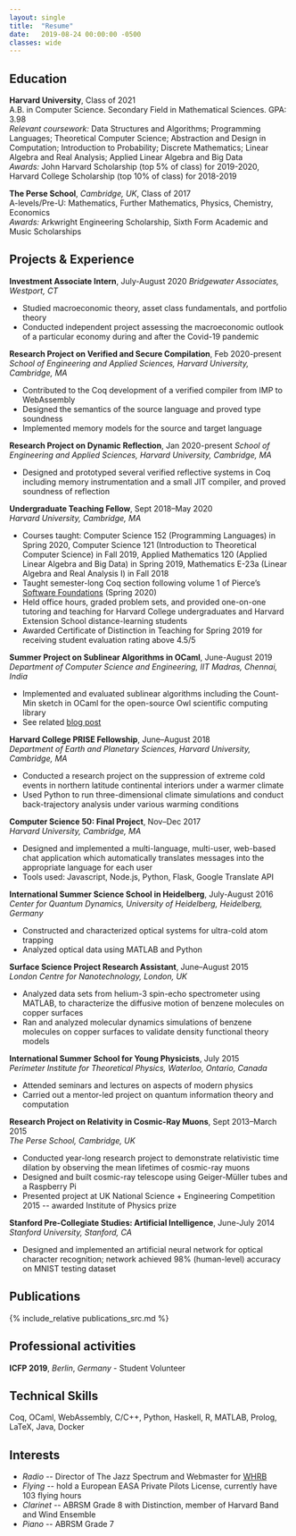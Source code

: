 ```yaml
---
layout: single
title:  "Resume"
date:   2019-08-24 00:00:00 -0500
classes: wide
---
```


## Education

**Harvard University**, Class of 2021  
A.B. in Computer Science.  Secondary Field in Mathematical Sciences. GPA: 3.98  
*Relevant coursework:* Data Structures and Algorithms; Programming Languages; Theoretical Computer Science; Abstraction and Design in Computation; Introduction to Probability; Discrete Mathematics; Linear Algebra and Real Analysis; Applied Linear Algebra and Big Data  
*Awards:* John Harvard Scholarship (top 5% of class) for 2019-2020, Harvard College Scholarship (top 10% of class) for 2018-2019

**The Perse School**, *Cambridge, UK*, Class of 2017   
A-levels/Pre-U: Mathematics, Further Mathematics, Physics, Chemistry, Economics  
*Awards:* Arkwright Engineering Scholarship, Sixth Form Academic and
Music Scholarships

## Projects & Experience

**Investment Associate Intern**, July-August 2020 
*Bridgewater Associates, Westport, CT* 
- Studied macroeconomic theory, asset class fundamentals, and portfolio theory 
- Conducted independent project assessing the macroeconomic outlook of a particular economy
during and after the Covid-19 pandemic 

**Research Project on Verified and Secure Compilation**, Feb 2020-present 
*School of Engineering and Applied Sciences, Harvard University, Cambridge, MA* 
- Contributed to the Coq development of a verified compiler from IMP to WebAssembly 
- Designed the semantics of the source language and proved type soundness 
- Implemented memory models for the source and target language 

**Research Project on Dynamic Reflection**, Jan 2020-present 
*School of Engineering and Applied Sciences, Harvard University, Cambridge, MA* 
- Designed and prototyped several verified reflective systems in Coq including memory instrumentation and a small JIT compiler, and proved soundness of reflection 

**Undergraduate Teaching Fellow**, Sept 2018–May 2020    
*Harvard University, Cambridge, MA*  
-   Courses taught: Computer Science 152 (Programming Languages) in Spring 2020, Computer Science 121 (Introduction to Theoretical Computer Science) in Fall 2019,  Applied Mathematics 120 (Applied Linear Algebra and Big Data) in Spring 2019, Mathematics E-23a (Linear Algebra and Real Analysis I) in Fall 2018
-   Taught semester-long Coq section following volume 1 of Pierce’s [Software Foundations](https://softwarefoundations.cis.upenn.edu/lf-current/index.html) (Spring 2020)
-   Held office hours, graded problem sets, and provided one-on-one tutoring and teaching for Harvard College undergraduates and Harvard Extension School distance-learning students
-   Awarded Certificate of Distinction in Teaching for Spring 2019 for receiving student evaluation rating above 4.5/5

**Summer Project on Sublinear Algorithms in OCaml**, June-August 2019    
*Department of Computer Science and Engineering, IIT Madras, Chennai, India*  
-   Implemented and evaluated sublinear algorithms including the Count-Min sketch in OCaml for the open-source Owl scientific computing library
-   See related [blog post](/ocaml/owl/count-min-sketch/sublinear-algorithms/countmin-sketch/)

**Harvard College PRISE Fellowship**, June–August 2018    
*Department of Earth and Planetary Sciences, Harvard University, Cambridge, MA*  
-   Conducted a research project on the suppression of extreme cold events in northern latitude continental interiors under a warmer climate
-   Used Python to run three-dimensional climate simulations and conduct back-trajectory analysis under various warming conditions

**Computer Science 50: Final Project**, Nov–Dec 2017    
*Harvard University, Cambridge, MA*  
-   Designed and implemented a multi-language, multi-user, web-based chat application which automatically translates messages into the appropriate language for each user
-   Tools used: Javascript, Node.js, Python, Flask, Google Translate API

**International Summer Science School in Heidelberg**, July-August 2016 
*Center for Quantum Dynamics, University of Heidelberg, Heidelberg, Germany*  
-   Constructed and characterized optical systems for ultra-cold atom trapping
-   Analyzed optical data using MATLAB and Python

**Surface Science Project Research Assistant**, June–August 2015      
*London Centre for Nanotechnology, London, UK*  
-   Analyzed data sets from helium-3 spin-echo spectrometer using MATLAB, to characterize the diffusive motion of benzene molecules on copper surfaces
-   Ran and analyzed molecular dynamics simulations of benzene molecules on copper surfaces to validate density functional theory models

**International Summer School for Young Physicists**, July 2015  
*Perimeter Institute for Theoretical Physics, Waterloo, Ontario, Canada*  
-   Attended seminars and lectures on aspects of modern physics
-   Carried out a mentor-led project on quantum information theory and computation

**Research Project on Relativity in Cosmic-Ray Muons**, Sept 2013–March 2015  
*The Perse School, Cambridge, UK*  
-   Conducted year-long research project to demonstrate relativistic time dilation by observing the mean lifetimes of cosmic-ray muons
-   Designed and built cosmic-ray telescope using Geiger-Müller tubes and a Raspberry Pi
-   Presented project at UK National Science + Engineering Competition 2015 -- awarded Institute of Physics prize

**Stanford Pre-Collegiate Studies: Artificial Intelligence**, June-July 2014  
*Stanford University, Stanford, CA*  
-   Designed and implemented an artificial neural network for optical character recognition; network achieved 98% (human-level) accuracy on MNIST testing dataset

## Publications

{% include_relative publications_src.md %}

## Professional activities

**ICFP 2019**, *Berlin*, *Germany* - Student Volunteer

## Technical Skills

Coq, OCaml, WebAssembly, C/C++, Python, Haskell, R, MATLAB, Prolog, LaTeX, Java, Docker

## Interests
-   *Radio* -- Director of The Jazz Spectrum and Webmaster for [WHRB](https://whrb.org)
-   *Flying* -- hold a European EASA Private Pilots License, currently have 103 flying hours
-   *Clarinet* -- ABRSM Grade 8 with Distinction, member of Harvard Band and Wind Ensemble
-   *Piano* -- ABRSM Grade 7
